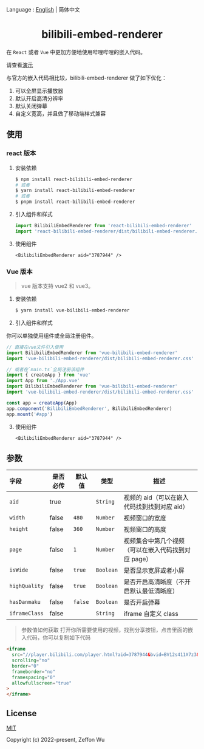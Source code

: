 Language : [English](./README.md) | 简体中文

<h1 align="center">bilibili-embed-renderer</h1>

在 `React` 或者 `Vue` 中更加方便地使用哔哩哔哩的嵌入代码。

请查看[演示](https://zeffon.github.io/bilibili-embed-renderer/)

与官方的嵌入代码相比较，bilibili-embed-renderer 做了如下优化：

1. 可以全屏显示播放器
2. 默认开启高清分辨率
3. 默认关闭弹幕
4. 自定义宽高，并且做了移动端样式兼容

## 使用

### react 版本

1. 安装依赖

   ```sh
   $ npm install react-bilibili-embed-renderer
   # 或者
   $ yarn install react-bilibili-embed-renderer
   # 或者
   $ pnpm install react-bilibili-embed-renderer
   ```

2. 引入组件和样式

   ```ts
   import BilibiliEmbedRenderer from 'react-bilibili-embed-renderer'
   import 'react-bilibili-embed-renderer/dist/bilibili-embed-renderer.css'
   ```

3. 使用组件

   ```tsx
   <BilibiliEmbedRenderer aid="3787944" />
   ```

### Vue 版本

> vue 版本支持 vue2 和 vue3。

1. 安装依赖

   ```sh
   $ yarn install vue-bilibili-embed-renderer
   ```

2. 引入组件和样式

你可以单独使用组件或全局注册组件。

```ts
// 直接在vue文件引入使用
import BilibiliEmbedRenderer from 'vue-bilibili-embed-renderer'
import 'vue-bilibili-embed-renderer/dist/bilibili-embed-renderer.css'

// 或者在`main.ts`全局注册该组件
import { createApp } from 'vue'
import App from './App.vue'
import BilibiliEmbedRenderer from 'vue-bilibili-embed-renderer'
import 'vue-bilibili-embed-renderer/dist/bilibili-embed-renderer.css'

const app = createApp(App)
app.component('BilibiliEmbedRenderer', BilibiliEmbedRenderer)
app.mount('#app')
```

3. 使用组件

   ```tsx
   <BilibiliEmbedRenderer aid="3787944" />
   ```

## 参数

| 字段          | 是否必传 | 默认值  | 类型      | 描述                                                 |
| :------------ | -------- | ------- | --------- | ---------------------------------------------------- |
| `aid`         | true     |         | `String`  | 视频的 aid（可以在嵌入代码找到找到对应 aid）         |
| `width`       | false    | `480`   | `Number`  | 视频窗口的宽度                                       |
| `height`      | false    | `360`   | `Number`  | 视频窗口的高度                                       |
| `page`        | false    | `1`     | `Number`  | 视频集合中第几个视频 （可以在嵌入代码找到对应 page） |
| `isWide`      | false    | `true`  | `Boolean` | 是否显示宽屏或者小屏                                 |
| `highQuality` | false    | `true`  | `Boolean` | 是否开启高清晰度（不开启默认最低清晰度）             |
| `hasDanmaku`  | false    | `false` | `Boolean` | 是否开启弹幕                                         |
| `iframeClass` | false    |         | `String`  | iframe 自定义 class                                  |

> 参数值如何获取
> 打开你所需要使用的视频，找到分享按钮，点击里面的嵌入代码，你可以复制如下代码

```html
<iframe
  src="//player.bilibili.com/player.html?aid=3787944&bvid=BV12s411X7z3&cid=6078845&page=1"
  scrolling="no"
  border="0"
  frameborder="no"
  framespacing="0"
  allowfullscreen="true"
>
</iframe>
```

## License

[MIT](https://opensource.org/licenses/MIT)

Copyright (c) 2022-present, Zeffon Wu
